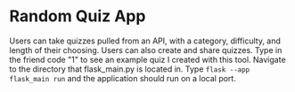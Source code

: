 # Random Quiz App
Users can take quizzes pulled from an API, with a category, difficulty, and length of their choosing. Users can also create and share quizzes. Type in the friend code "1" to see an example quiz I created with this tool. Navigate to the directory that flask_main.py is located in. Type `flask --app flask_main run` and the application should run on a local port.
